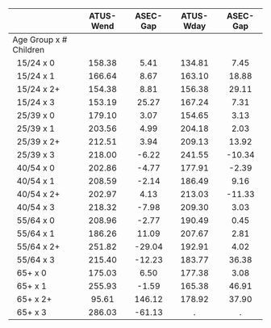 
|                      |    ATUS-Wend |     ASEC-Gap |    ATUS-Wday |     ASEC-Gap |
| -------------------- | :----------: | :----------: | :----------: | :----------: |
| Age Group x # Children |              |              |              |              |
| &nbsp;&nbsp;15/24 x 0 |       158.38 |         5.41 |       134.81 |         7.45 |
| &nbsp;&nbsp;15/24 x 1 |       166.64 |         8.67 |       163.10 |        18.88 |
| &nbsp;&nbsp;15/24 x 2+ |       154.38 |         8.81 |       156.38 |        29.11 |
| &nbsp;&nbsp;15/24 x 3 |       153.19 |        25.27 |       167.24 |         7.31 |
| &nbsp;&nbsp;25/39 x 0 |       179.10 |         3.07 |       154.65 |         3.13 |
| &nbsp;&nbsp;25/39 x 1 |       203.56 |         4.99 |       204.18 |         2.03 |
| &nbsp;&nbsp;25/39 x 2+ |       212.51 |         3.94 |       209.13 |        13.92 |
| &nbsp;&nbsp;25/39 x 3 |       218.00 |        -6.22 |       241.55 |       -10.34 |
| &nbsp;&nbsp;40/54 x 0 |       202.86 |        -4.77 |       177.91 |        -2.39 |
| &nbsp;&nbsp;40/54 x 1 |       208.59 |        -2.14 |       186.49 |         9.16 |
| &nbsp;&nbsp;40/54 x 2+ |       202.97 |         4.13 |       213.03 |       -11.33 |
| &nbsp;&nbsp;40/54 x 3 |       218.32 |        -7.98 |       209.30 |         3.03 |
| &nbsp;&nbsp;55/64 x 0 |       208.96 |        -2.77 |       190.49 |         0.45 |
| &nbsp;&nbsp;55/64 x 1 |       186.26 |        11.09 |       207.67 |         2.81 |
| &nbsp;&nbsp;55/64 x 2+ |       251.82 |       -29.04 |       192.91 |         4.02 |
| &nbsp;&nbsp;55/64 x 3 |       215.40 |       -12.23 |       183.77 |        36.38 |
| &nbsp;&nbsp;65+ x 0  |       175.03 |         6.50 |       177.38 |         3.08 |
| &nbsp;&nbsp;65+ x 1  |       255.93 |        -1.59 |       165.38 |        46.91 |
| &nbsp;&nbsp;65+ x 2+ |        95.61 |       146.12 |       178.92 |        37.90 |
| &nbsp;&nbsp;65+ x 3  |       286.03 |       -61.13 |            . |            . |

